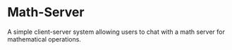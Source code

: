 # Math-Server
A simple client-server system allowing users to chat with a math server for mathematical operations.
